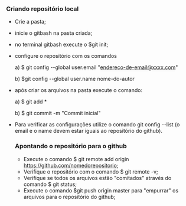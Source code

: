 ### Criando repositório local ###

- Crie a pasta;

- inicie o gitbash na pasta criada;

- no terminal gitbash execute o $git init;

- configure o repositório com os comandos

  a) $ git config --global user.email "endereco-de-email@xxxx.com"

  b) $git config --global user.name nome-do-autor

- após criar os arquivos na pasta execute o comando: 

  a)  $ git add *

  b)  $ git commit -m "Commit inicial"

- Para verificar as configurações utilize o comando git config --list (o email e o name devem estar iguais ao repositório do github).

  ### Apontando o repositório para o github ###

  - Execute o comando $ git remote add origin https://github.com/nomedorepositorio;
  - Verifique o repositório com o comando $ git remote -v;
  - Verifique se todos os arquivos estão "comitados" através do comando $ git status;
  - Execute o comando $git push origin master para "empurrar" os arquivos para o repositório do github;

  

